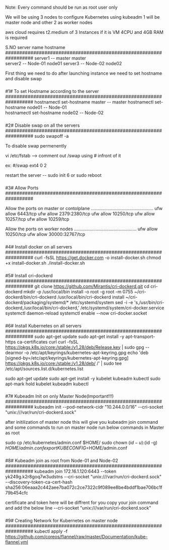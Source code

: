 Note: Every command should be run as root user only

We will be using 3 nodes to configure Kubernetes using kubeadm
1 will be master node and other 2 as worker nodes

aws cloud requires t2.medium of 3 Instances
if it is VM 4CPU and 4GB RAM is required

S.NO					   server name				hostname
##################################################################
server1			--			master					master			
server2			--			Node-01					node01
server3			--			Node-02					node02

First thing we need to do after launching instance we need to set hostname and disable swap

###
#1# To set Hostname according to the server
##################################################################
hostnamectl set-hostname master   --  master
hostnamectl set-hostname node01   --  Node-01	
hostnamectl set-hostname node02   --  Node-02	

###
#2# Disable swap on all the servers
##################################################################
sudo swapoff -a

To disable swap permenently

vi /etc/fstab  --> comment out /swap using # infront of it

ex: #/swap ext4 0 2

restart the server -- sudo init 6 or sudo reboot

###
#3# Allow Ports
##################################################################

Allow the ports on master or contolplane
.................................................
ufw allow 6443/tcp
ufw allow 2379:2380/tcp
ufw allow 10250/tcp
ufw allow 10257/tcp
ufw allow 10259/tcp

Allow the ports on worker nodes
.................................................
ufw allow 10250/tcp
ufw allow 30000:32767/tcp

###
#4# Install docker on all servers
##################################################################
curl -fsSL https://get.docker.com -o install-docker.sh
chmod +x install-docker.sh
./install-docker.sh

###
#5# Install cri-dockerd
##################################################################
git clone https://github.com/Mirantis/cri-dockerd.git
cd cri-dockerd
mkdir -p /usr/local/bin
install -o root -g root -m 0755 ~/cri-dockerd/bin/cri-dockerd /usr/local/bin/cri-dockerd
install ~/cri-dockerd/packaging/systemd/* /etc/systemd/system
sed -i -e 's,/usr/bin/cri-dockerd,/usr/local/bin/cri-dockerd,' /etc/systemd/system/cri-docker.service
systemctl daemon-reload
systemctl enable --now cri-docker.socket

###
#6# Install Kubernetes on all servers
##################################################################
sudo apt-get update
sudo apt-get install -y apt-transport-https ca-certificates curl
curl -fsSL https://pkgs.k8s.io/core:/stable:/v1.28/deb/Release.key | sudo gpg --dearmor -o /etc/apt/keyrings/kubernetes-apt-keyring.gpg
echo 'deb [signed-by=/etc/apt/keyrings/kubernetes-apt-keyring.gpg] https://pkgs.k8s.io/core:/stable:/v1.28/deb/ /' | sudo tee /etc/apt/sources.list.d/kubernetes.list

sudo apt-get update
sudo apt-get install -y kubelet kubeadm kubectl
sudo apt-mark hold kubelet kubeadm kubectl

###
#7# Kubeadm Init on only Master Node(Important!!!)
##################################################################
kubeadm init --pod-network-cidr "10.244.0.0/16" --cri-socket "unix:///var/run/cri-dockerd.sock"


after initilization of master node this will give you kubeadm join command and some commands to run on master node 
run below commands in Master as root

sudo cp /etc/kubernetes/admin.conf $HOME/
sudo chown $(id -u):$(id -g) $HOME/admin.conf
export KUBECONFIG=$HOME/admin.conf

###
#8# Kubeadm join as root from Node-01 and Node-02
##################################################################
kubeadm join 172.16.1.120:6443 --token yk249g.k2r8goq7w3udstns --cri-socket "unix:///var/run/cri-dockerd.sock" --discovery-token-ca-cert-hash sha256:06eaaa2c442aee7ba072c2ce7322c9f089ee8be4bddf1bae706bc1f79b454cfc

certificate and token here will be diffrent for you copy your join command and add the below line 
--cri-socket "unix:///var/run/cri-dockerd.sock"

###
#9# Creating Network for Kubernetes on master node
##################################################################
kubectl apply -f https://github.com/coreos/flannel/raw/master/Documentation/kube-flannel.yml